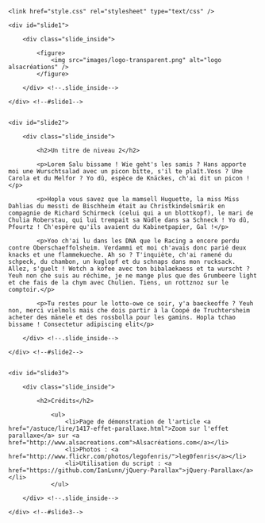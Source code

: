 <!DOCTYPE html>
<html>
<head>
<meta name="viewport" content="width=device-width, initial-scale=1">
<link href="style.css" rel="stylesheet" type="text/css" />
</head>

<head>
	<meta http-equiv="Content-Type" content="text/html; charset=utf-8" />
	<title>ForumConstruction</title>
	
	<link href="style.css" rel="stylesheet" type="text/css" />
	
</head>

<body>
	
	<div id="slide1">
	
		<div class="slide_inside">					
			
			<figure>
				<img src="images/logo-transparent.png" alt="logo alsacréations" />
			</figure>
			
		</div> <!--.slide_inside-->	 
						
	</div> <!--#slide1-->
	
	
	<div id="slide2">
		
		<div class="slide_inside">
		
			<h2>Un titre de niveau 2</h2>

			<p>Lorem Salu bissame ! Wie geht's les samis ? Hans apporte moi une Wurschtsalad avec un picon bitte, s'il te plaît.Voss ? Une Carola et du Melfor ? Yo dû, espèce de Knäckes, ch'ai dit un picon !</p>
  
			<p>Hopla vous savez que la mamsell Huguette, la miss Miss Dahlias du messti de Bischheim était au Christkindelsmärik en compagnie de Richard Schirmeck (celui qui a un blottkopf), le mari de Chulia Roberstau, qui lui trempait sa Nüdle dans sa Schneck ! Yo dû, Pfourtz ! Ch'espère qu'ils avaient du Kabinetpapier, Gal !</p>
			
			<p>Yoo ch'ai lu dans les DNA que le Racing a encore perdu contre Oberschaeffolsheim. Verdammi et moi ch'avais donc parié deux knacks et une flammekueche. Ah so ? T'inquiète, ch'ai ramené du schpeck, du chambon, un kuglopf et du schnaps dans mon rucksack. Allez, s'guelt ! Wotch a kofee avec ton bibalaekaess et ta wurscht ? Yeuh non che suis au réchime, je ne mange plus que des Grumbeere light et che fais de la chym avec Chulien. Tiens, un rottznoz sur le comptoir.</p>

			<p>Tu restes pour le lotto-owe ce soir, y'a baeckeoffe ? Yeuh non, merci vielmols mais che dois partir à la Coopé de Truchtersheim acheter des mänele et des rossbolla pour les gamins. Hopla tchao bissame ! Consectetur adipiscing elit</p>
			
		</div> <!--.slide_inside-->	     	
	    
	</div> <!--#slide2-->
	
	
	<div id="slide3">
	
		<div class="slide_inside">			

			<h2>Crédits</h2>		
			
				<ul>
					<li>Page de démonstration de l'article <a href="/astuce/lire/1417-effet-parallaxe.html">Zoom sur l'effet parallaxe</a> sur <a href="http://www.alsacreations.com">Alsacréations.com</a></li>
					<li>Photos : <a href="http://www.flickr.com/photos/legofenris/">leg0fenris</a></li>
					<li>Utilisation du script : <a href="https://github.com/IanLunn/jQuery-Parallax">jQuery-Parallax</a></li>
				</ul>
			
		</div> <!--.slide_inside-->	    
		
	</div> <!--#slide3-->
	
</body>
</html>


</body>
</html>
